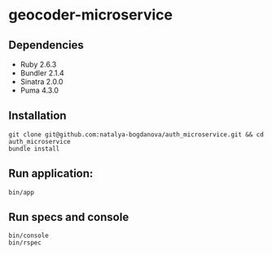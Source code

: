 # geocoder-microservice

## Dependencies
* Ruby 2.6.3
* Bundler 2.1.4
* Sinatra 2.0.0
* Puma 4.3.0

## Installation
```
git clone git@github.com:natalya-bogdanova/auth_microservice.git && cd auth_microservice
bundle install
```

## Run application:
```
bin/app
```

## Run specs and console
```
bin/console
bin/rspec
```

